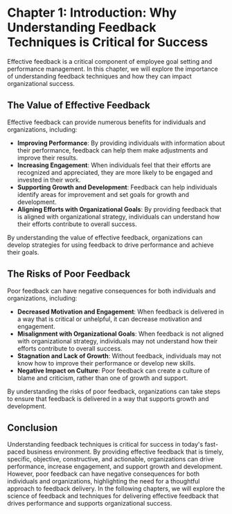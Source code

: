 Chapter 1: Introduction: Why Understanding Feedback Techniques is Critical for Success
======================================================================================

Effective feedback is a critical component of employee goal setting and performance management. In this chapter, we will explore the importance of understanding feedback techniques and how they can impact organizational success.

The Value of Effective Feedback
-------------------------------

Effective feedback can provide numerous benefits for individuals and organizations, including:

* **Improving Performance**: By providing individuals with information about their performance, feedback can help them make adjustments and improve their results.
* **Increasing Engagement**: When individuals feel that their efforts are recognized and appreciated, they are more likely to be engaged and invested in their work.
* **Supporting Growth and Development**: Feedback can help individuals identify areas for improvement and set goals for growth and development.
* **Aligning Efforts with Organizational Goals**: By providing feedback that is aligned with organizational strategy, individuals can understand how their efforts contribute to overall success.

By understanding the value of effective feedback, organizations can develop strategies for using feedback to drive performance and achieve their goals.

The Risks of Poor Feedback
--------------------------

Poor feedback can have negative consequences for both individuals and organizations, including:

* **Decreased Motivation and Engagement**: When feedback is delivered in a way that is critical or unhelpful, it can decrease motivation and engagement.
* **Misalignment with Organizational Goals**: When feedback is not aligned with organizational strategy, individuals may not understand how their efforts contribute to overall success.
* **Stagnation and Lack of Growth**: Without feedback, individuals may not know how to improve their performance or develop new skills.
* **Negative Impact on Culture**: Poor feedback can create a culture of blame and criticism, rather than one of growth and support.

By understanding the risks of poor feedback, organizations can take steps to ensure that feedback is delivered in a way that supports growth and development.

Conclusion
----------

Understanding feedback techniques is critical for success in today's fast-paced business environment. By providing effective feedback that is timely, specific, objective, constructive, and actionable, organizations can drive performance, increase engagement, and support growth and development. However, poor feedback can have negative consequences for both individuals and organizations, highlighting the need for a thoughtful approach to feedback delivery. In the following chapters, we will explore the science of feedback and techniques for delivering effective feedback that drives performance and supports organizational success.
